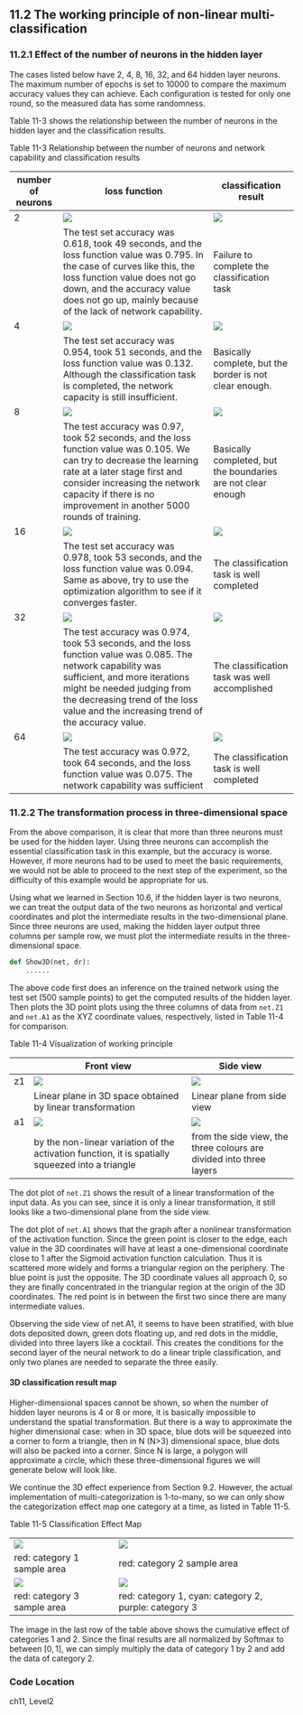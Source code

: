 <!--Copyright © Microsoft Corporation. All rights reserved.
  适用于[License](https://github.com/Microsoft/ai-edu/blob/master/LICENSE.md)版权许可-->

## 11.2 The working principle of non-linear multi-classification

### 11.2.1 Effect of the number of neurons in the hidden layer

The cases listed below have 2, 4, 8, 16, 32, and 64 hidden layer neurons. The maximum number of epochs is set to 10000 to compare the maximum accuracy values they can achieve. Each configuration is tested for only one round, so the measured data has some randomness.

Table 11-3 shows the relationship between the number of neurons in the hidden layer and the classification results.

Table 11-3 Relationship between the number of neurons and network capability and classification results

|number of neurons|loss function|classification result|
|---|---|---|
|2|![](https://aiedugithub4a2.blob.core.windows.net/a2-images/Images/11/loss_n2.png)|![](https://aiedugithub4a2.blob.core.windows.net/a2-images/Images/11/result_n2.png)|
||The test set accuracy was 0.618, took 49 seconds, and the loss function value was 0.795. In the case of curves like this, the loss function value does not go down, and the accuracy value does not go up, mainly because of the lack of network capability. |Failure to complete the classification task|
|4|![](https://aiedugithub4a2.blob.core.windows.net/a2-images/Images/11/loss_n4.png)|![](https://aiedugithub4a2.blob.core.windows.net/a2-images/Images/11/result_n4.png)|
||The test set accuracy was 0.954, took 51 seconds, and the loss function value was 0.132. Although the classification task is completed, the network capacity is still insufficient. |Basically complete, but the border is not clear enough.|
|8|![](https://aiedugithub4a2.blob.core.windows.net/a2-images/Images/11/loss_n8.png)|![](https://aiedugithub4a2.blob.core.windows.net/a2-images/Images/11/result_n8.png)|
||The test accuracy was 0.97, took 52 seconds, and the loss function value was 0.105. We can try to decrease the learning rate at a later stage first and consider increasing the network capacity if there is no improvement in another 5000 rounds of training. |Basically completed, but the boundaries are not clear enough|
|16|![](https://aiedugithub4a2.blob.core.windows.net/a2-images/Images/11/loss_n16.png)|![](https://aiedugithub4a2.blob.core.windows.net/a2-images/Images/11/result_n16.png)|
||The test set accuracy was 0.978, took 53 seconds, and the loss function value was 0.094. Same as above, try to use the optimization algorithm to see if it converges faster. |The classification task is well completed|
|32|![](https://aiedugithub4a2.blob.core.windows.net/a2-images/Images/11/loss_n32.png)|![](https://aiedugithub4a2.blob.core.windows.net/a2-images/Images/11/result_n32.png)|
||The test accuracy was 0.974, took 53 seconds, and the loss function value was 0.085. The network capability was sufficient, and more iterations might be needed judging from the decreasing trend of the loss value and the increasing trend of the accuracy value. |The classification task was well accomplished|
|64|![](https://aiedugithub4a2.blob.core.windows.net/a2-images/Images/11/loss_n64.png)|![](https://aiedugithub4a2.blob.core.windows.net/a2-images/Images/11/result_n64.png)|
||The test accuracy was 0.972, took 64 seconds, and the loss function value was 0.075. The network capability was sufficient|The classification task is well completed|

### 11.2.2 The transformation process in three-dimensional space

From the above comparison, it is clear that more than three neurons must be used for the hidden layer. Using three neurons can accomplish the essential classification task in this example, but the accuracy is worse. However, if more neurons had to be used to meet the basic requirements, we would not be able to proceed to the next step of the experiment, so the difficulty of this example would be appropriate for us.

Using what we learned in Section 10.6, if the hidden layer is two neurons, we can treat the output data of the two neurons as horizontal and vertical coordinates and plot the intermediate results in the two-dimensional plane. Since three neurons are used, making the hidden layer output three columns per sample row, we must plot the intermediate results in the three-dimensional space.

```Python
def Show3D(net, dr):
    ......
```

The above code first does an inference on the trained network using the test set (500 sample points) to get the computed results of the hidden layer. Then plots the 3D point plots using the three columns of data from `net.Z1` and `net.A1` as the XYZ coordinate values, respectively, listed in Table 11-4 for comparison.

Table 11-4 Visualization of working principle

| |Front view|Side view|
|---|---|---|
|z1|![](https://aiedugithub4a2.blob.core.windows.net/a2-images/Images/11/bank_z1_1.png)|![](https://aiedugithub4a2.blob.core.windows.net/a2-images/Images/11/bank_z1_2.png)|
| |Linear plane in 3D space obtained by linear transformation|Linear plane from side view|
|a1|![](https://aiedugithub4a2.blob.core.windows.net/a2-images/Images/11/bank_a1_1.png)|![](https://aiedugithub4a2.blob.core.windows.net/a2-images/Images/11/bank_a1_2.png)|
| |by the non-linear variation of the activation function, it is spatially squeezed into a triangle| from the side view, the three colours are divided into three layers|

The dot plot of `net.Z1` shows the result of a linear transformation of the input data. As you can see, since it is only a linear transformation, it still looks like a two-dimensional plane from the side view.

The dot plot of `net.A1` shows that the graph after a nonlinear transformation of the activation function. Since the green point is closer to the edge, each value in the 3D coordinates will have at least a one-dimensional coordinate close to 1 after the Sigmoid activation function calculation. Thus it is scattered more widely and forms a triangular region on the periphery. The blue point is just the opposite. The 3D coordinate values all approach 0, so they are finally concentrated in the triangular region at the origin of the 3D coordinates. The red point is in between the first two since there are many intermediate values.

Observing the side view of net.A1, it seems to have been stratified, with blue dots deposited down, green dots floating up, and red dots in the middle, divided into three layers like a cocktail. This creates the conditions for the second layer of the neural network to do a linear triple classification, and only two planes are needed to separate the three easily.

#### 3D classification result map

Higher-dimensional spaces cannot be shown, so when the number of hidden layer neurons is 4 or 8 or more, it is basically impossible to understand the spatial transformation. But there is a way to approximate the higher dimensional case: when in 3D space, blue dots will be squeezed into a corner to form a triangle, then in N (N>3) dimensional space, blue dots will also be packed into a corner. Since N is large, a polygon will approximate a circle, which these three-dimensional figures we will generate below will look like.

We continue the 3D effect experience from Section 9.2. However, the actual implementation of multi-categorization is 1-to-many, so we can only show the categorization effect map one category at a time, as listed in Table 11-5.

Table 11-5 Classification Effect Map

|||
|---|---|
|![](https://aiedugithub4a2.blob.core.windows.net/a2-images/Images/11/multiple_3d_c1_1.png)|![](https://aiedugithub4a2.blob.core.windows.net/a2-images/Images/11/multiple_3d_c2_1.png)|
|red: category 1 sample area|red: category 2 sample area|
|![](https://aiedugithub4a2.blob.core.windows.net/a2-images/Images/11/multiple_3d_c3_1.png)|![](https://aiedugithub4a2.blob.core.windows.net/a2-images/Images/11/multiple_3d_c1_c2_1.png)|
|red: category 3 sample area|red: category 1, cyan: category 2, purple: category 3|

The image in the last row of the table above shows the cumulative effect of categories 1 and 2. Since the final results are all normalized by Softmax to between $[0,1]$, we can simply multiply the data of category 1 by 2 and add the data of category 2.

### Code Location

ch11, Level2
